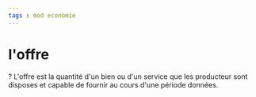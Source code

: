 ```yaml
---
tags : mod economie
---
```

# l'offre

?
L'offre est la quantité d'un bien ou d'un service que les producteur sont disposes et capable de fournir au cours d'une période données.
<!--SR:!2022-10-22,4,230-->
